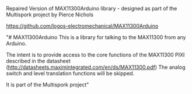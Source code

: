 Repaired Version of MAX11300Arduino library - designed as part of the Multispork project by Pierce Nichols

https://github.com/logos-electromechanical/MAX11300Arduino

"# MAX11300Arduino
This is a library for talking to the MAX11300 from any Arduino. 

The intent is to provide access to the core functions of the MAX11300 PIXI described in the datasheet (http://datasheets.maximintegrated.com/en/ds/MAX11300.pdf)
The analog switch and level translation functions will be skipped. 

It is part of the Multispork project"
